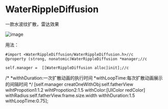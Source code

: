 # WaterRippleDiffusion
一款水波纹扩散，雷达效果


![image](https://github.com/elmaLin/WaterRippleDiffusion/blob/master/demogif.gif ) 

用法：
```
#import <WaterRippleDiffusion/WaterRippleDiffusion.h>//c
@property (strong, nonatomic)WaterRippleDiffusion *manager;//c

self.manager =  [[WaterRippleDiffusion alloc]init];//c
```
/*
 *withhDuration:一次扩散动画的执行时间
 *withLoopTime:每次扩散动画展示的间隔时间
 */
    [self.manager creatOneWithObj:self.fatherView wihtPropotion1:1.2 wihtPropotion2:1.5 withColor:[UIColor redColor] withRadius:self.fatherView.frame.size.width withhDuration:1.5 withLoopTime:0.75];
    
